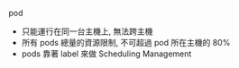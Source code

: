 

pod

- 只能運行在同一台主機上, 無法跨主機
- 所有 pods 總量的資源限制, 不可超過 pod 所在主機的 80%
- pods 靠著 label 來做 Scheduling Management